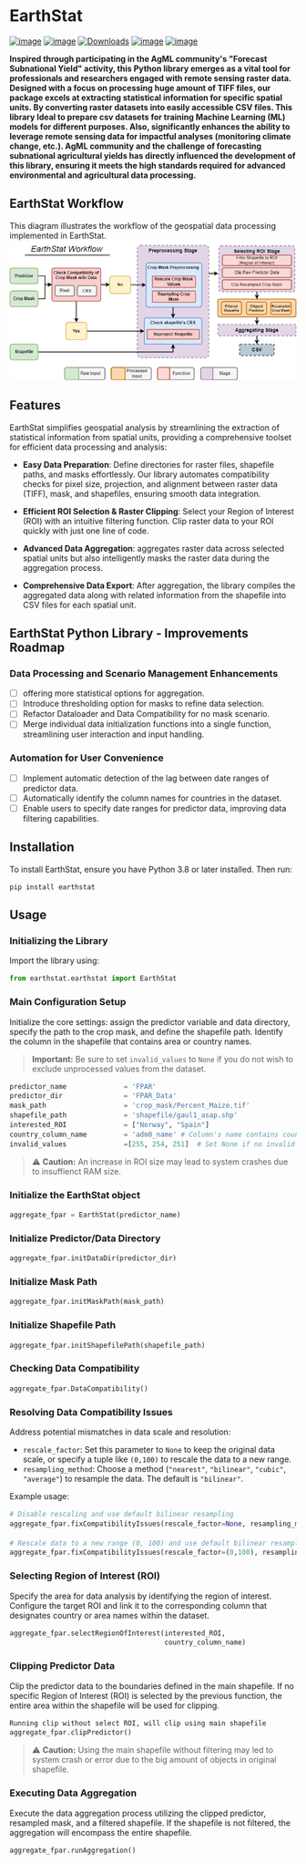 # EarthStat

[![image](https://colab.research.google.com/assets/colab-badge.svg)](https://colab.research.google.com/github/AbdelrahmanAmr3/earthstat/blob/master/docs/examples/intro.ipynb)
[![image](https://img.shields.io/pypi/v/earthstat.svg)](https://pypi.python.org/pypi/earthstat)
[![Downloads](https://static.pepy.tech/badge/earthstat)](https://pepy.tech/project/earthstat)
[![image](https://img.shields.io/badge/License-MIT-yellow.svg)](https://opensource.org/licenses/MIT)
[![image](https://img.shields.io/conda/vn/conda-forge/earthstat.svg)](https://anaconda.org/conda-forge/earthstat)

**Inspired through participating in the AgML community's "Forecast Subnational Yield" activity, this Python library emerges as a vital tool for professionals and researchers engaged with remote sensing raster data. Designed with a focus on processing huge amount of TIFF files, our package excels at extracting statistical information for specific spatial units. By converting raster datasets into easily accessible CSV files. This library Ideal to prepare csv datasets for training Machine Learning (ML) models for different purposes. Also, significantly enhances the ability to leverage remote sensing data for impactful analyses (monitoring climate change, etc.). AgML community and the challenge of forecasting subnational agricultural yields has directly influenced the development of this library, ensuring it meets the high standards required for advanced environmental and agricultural data processing.**

## EarthStat Workflow
This diagram illustrates the workflow of the geospatial data processing implemented in EarthStat.
![Geospatial Data Processing Workflow](docs/diagram/EarthStat.png)


## Features
EarthStat simplifies geospatial analysis by streamlining the extraction of statistical information from spatial units, providing a comprehensive toolset for efficient data processing and analysis:

- **Easy Data Preparation**: Define directories for raster files, shapefile paths, and masks effortlessly. Our library automates compatibility checks for pixel size, projection, and alignment between raster data (TIFF), mask, and shapefiles, ensuring smooth data integration.

- **Efficient ROI Selection & Raster Clipping**: Select your Region of Interest (ROI) with an intuitive filtering function. Clip raster data to your ROI quickly with just one line of code.

- **Advanced Data Aggregation**: aggregates raster data across selected spatial units but also intelligently masks the raster data during the aggregation process.

- **Comprehensive Data Export**: After aggregation, the library compiles the aggregated data along with related information from the shapefile into CSV files for each spatial unit.


## EarthStat Python Library - Improvements Roadmap
### Data Processing and Scenario Management Enhancements 
- [ ] offering more statistical options for aggregation.
- [ ] Introduce thresholding option for masks to refine data selection.
- [ ] Refactor Dataloader and Data Compatibility for no mask scenario.
- [ ] Merge individual data initialization functions into a single function, streamlining user interaction and input handling.

### Automation for User Convenience
- [ ] Implement automatic detection of the lag between date ranges of predictor data.
- [ ] Automatically identify the column names for countries in the dataset.
- [ ] Enable users to specify date ranges for predictor data, improving data filtering capabilities.

## Installation
To install EarthStat, ensure you have Python 3.8 or later installed. Then run:
```
pip install earthstat
```

## Usage

### Initializing the Library
Import the library using:
```python
from earthstat.earthstat import EarthStat
```

### Main Configuration Setup

Initialize the core settings: assign the predictor variable and data directory, specify the path to the crop mask, and define the shapefile path. Identify the column in the shapefile that contains area or country names.

> **Important:** Be sure to set `invalid_values` to `None` if you do not wish to exclude unprocessed values from the dataset.

```python
predictor_name              = 'FPAR'
predictor_dir               = 'FPAR_Data'
mask_path                   = 'crop_mask/Percent_Maize.tif'
shapefile_path              = 'shapefile/gaul1_asap.shp'
interested_ROI              = ["Norway", "Spain"] 
country_column_name         = 'adm0_name' # Column's name contains countries in shapefile
invalid_values              =[255, 254, 251]  # Set None if no invalid Values
```
> :warning: **Caution:** An increase in ROI size may lead to system crashes due to insuffienct RAM size.


### Initialize the EarthStat object
```python
aggregate_fpar = EarthStat(predictor_name)
```
### Initialize Predictor/Data Directory
```python
aggregate_fpar.initDataDir(predictor_dir)
```
### Initialize Mask Path
```python
aggregate_fpar.initMaskPath(mask_path)
```
### Initialize Shapefile Path
```python
aggregate_fpar.initShapefilePath(shapefile_path)
```
### Checking Data Compatibility
```python
aggregate_fpar.DataCompatibility()
```
### Resolving Data Compatibility Issues

Address potential mismatches in data scale and resolution:

- `rescale_factor`: Set this parameter to `None` to keep the original data scale, or specify a tuple like `(0,100)` to rescale the data to a new range.
- `resampling_method`: Choose a method (`"nearest"`, `"bilinear"`, `"cubic"`, `"average"`) to resample the data. The default is `"bilinear"`.

Example usage:

```python
# Disable rescaling and use default bilinear resampling
aggregate_fpar.fixCompatibilityIssues(rescale_factor=None, resampling_method="bilinear")

# Rescale data to a new range (0, 100) and use default bilinear resampling
aggregate_fpar.fixCompatibilityIssues(rescale_factor=(0,100), resampling_method="bilinear")
```

### Selecting Region of Interest (ROI)
Specify the area for data analysis by identifying the region of interest. Configure the target ROI and link it to the corresponding column that designates country or area names within the dataset.

```python
aggregate_fpar.selectRegionOfInterest(interested_ROI,
                                      country_column_name)
```
### Clipping Predictor Data
Clip the predictor data to the boundaries defined in the main shapefile. If no specific Region of Interest (ROI) is selected by the previous function, the entire area within the shapefile will be used for clipping.

```python
Running clip without select ROI, will clip using main shapefile
aggregate_fpar.clipPredictor()
```
> :warning: **Caution:** Using the main shapefile without filtering may led to system crash or error due to the big amount of objects in original shapefile.

### Executing Data Aggregation
Execute the data aggregation process utilizing the clipped predictor, resampled mask, and a filtered shapefile. If the shapefile is not filtered, the aggregation will encompass the entire shapefile.

```python
aggregate_fpar.runAggregation()
```
